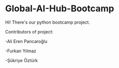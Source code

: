 # Global-AI-Hub-Bootcamp
Hi! There's our python bootcamp project.

Contributors of project:

-Ali Eren Pancaroğlu

-Furkan Yılmaz

-Şükriye Öztürk
